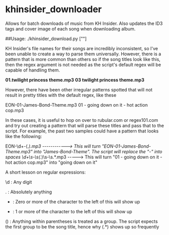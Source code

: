 # khinsider_downloader
Allows for batch downloads of music from KH Insider. Also updates the ID3 tags and cover image of each song when downloading album. 

##Usage: ./khinsider_download.py ["<regex>"] <KH Insider album URL>

KH Insider's file names for their songs are incredibly inconsistent, so I've been unable to create a way to parse them universally. However, there is a pattern that is more common than others so if the song titles look like this, then the regex argument is not needed as the script's default regex will be capable of handling them.

__01.twilight princess theme.mp3__
__03 twilight princess theme.mp3__

However, there have been other irregular patterns spotted that will not result in pretty titles with the default regex, like these

EON-01-James-Bond-Theme.mp3
01 - going down on it - hot action cop.mp3

In these cases, it is useful to hop on over to rubular.com or regex101.com and try out creating a pattern that will parse these titles and pass that to the script. For example, the past two samples could have a pattern that looks like the following:

EON-\d+-(.*)\.mp3 ------------> This will turn "EON-01-James-Bond-Theme.mp3" into "James-Bond-Theme". The script will replace the "-" into spaces
\d+\s-\s(.*)\s-\s.*\.mp3 -----> This will turn "01 - going down on it - hot action cop.mp3" into "going down on it"

A short lesson on regular expressions:

\d : Any digit

.  : Absolutely anything

*  : Zero or more of the character to the left of this will show up

+  : 1 or more of the character to the left of this will show up

() : Anything within parentheses is treated as a group. The script expects the first group to be the song title, hence why (.*) shows up so frequently
